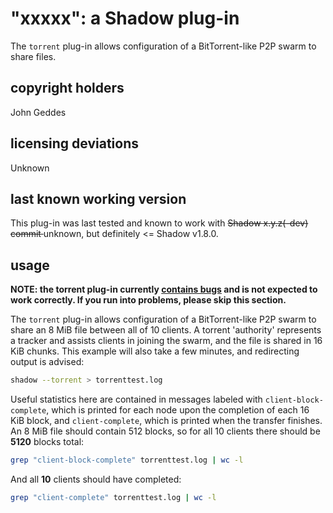 # "xxxxx": a Shadow plug-in

The `torrent` plug-in allows configuration of a BitTorrent-like P2P swarm to share files.

## copyright holders

John Geddes

## licensing deviations

Unknown

## last known working version

This plug-in was last tested and known to work with 
~~Shadow x.y.z(-dev) commit <commit hash>~~
unknown, but definitely <= Shadow v1.8.0.

## usage

**NOTE: the torrent plug-in currently [contains bugs](https://github.com/shadow/shadow/issues/125) and is not expected to work correctly. If you run into problems, please skip this section.**

The `torrent` plug-in allows configuration of a BitTorrent-like P2P swarm to share an 8 MiB file between all of 10 clients. A torrent 'authority' represents a tracker and assists clients in joining the swarm, and the file is shared in 16 KiB chunks. This example will also take a few minutes, and redirecting output is advised:

```bash
shadow --torrent > torrenttest.log
```

Useful statistics here are contained in messages labeled with `client-block-complete`, which is printed for each node upon the completion of each 16 KiB block, and `client-complete`, which is printed when the transfer finishes. An 8 MiB file should contain 512 blocks, so for all 10 clients there should be **5120** blocks total:

```bash
grep "client-block-complete" torrenttest.log | wc -l
```

And all **10** clients should have completed:

```bash
grep "client-complete" torrenttest.log | wc -l
```
